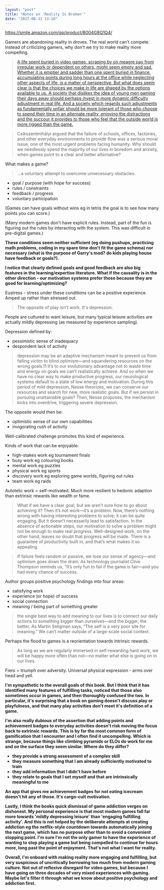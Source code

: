 ```yaml
---
layout: "post"
title: "Notes on 'Reality Is Broken'"
date: "2017-08-31 13:10"
---
```


<https://smile.amazon.com/gp/product/B004G8Q1Q4/>

Gamers are abandoning reality in droves. The real world can't compete. Instead of criticizing gamers, why don't we try to make reality more compelling.

> [A life spent buried in video games, scraping by on meagre pay from irregular work or dependent on others, might seem empty and sad. Whether it is emptier and sadder than one spent buried in finance, accumulating points during long hours at the office while neglecting other aspects of life, is a matter of perspective. But what does seem clear is that the choices we make in life are shaped by the options available to us. A society that dislikes the idea of young men gaming their days away should perhaps invest in more dynamic difficulty adjustment in real life. And a society which regards such adjustments as fundamentally unfair should be more tolerant of those who choose to spend their time in an alternate reality, enjoying the distractions and the succour it provides to those who feel that the outside world is more rigged than the game.](https://www.1843magazine.com/features/escape-to-another-world)

> Csíkszentmihályi argued that the failure of schools, offices, factories, and other everyday environments to provide flow was a serious moral issue, one of the most urgent problems facing humanity. Why should we needlessly spend the majority of our lives in boredom and anxiety, when games point to a clear and better alternative?

What makes a game?

> ...a voluntary attempt to overcome unnecessary obstacles.

* goal / purpose (with hope for success)
* rules / constraints
* feedback / progress
* voluntary participation

(Games can have goals without wins eg in tetris the goal is to see how many points you can score.)

(Many modern games don't have explicit rules. Instead, part of the fun is figuring out the rules by interacting with the system. This was difficult in pre-digital games.)

__These conditions seem neither sufficient (eg doing pushups, practicing math problems, coding in my spare time don't fit the game schema) nor necessary (what is the purpose of Garry's mod? do kids playing house have feedback or goals?).__

__I notice that clearly defined goals and good feedback are also big features in the learning/expertise literature. What if the causality is in the other direction - our motivation systems prefer those because they are good for learning/optimizing?__

Eustress - stress under these conditions can be a positive experience. Amped up rather than stressed out.

> The opposite of play isn't work. It's depression.

People are cultured to want leisure, but many typical leisure activities are actually mildly depressing (as measured by experience sampling).

Depression defined by:

* pessimistic sense of inadequacy
* despondent lack of activity

> depression may be an adaptive mechanism meant to prevent us from falling victim to blind optimism—and squandering resources on the wrong goals.11 It’s to our evolutionary advantage not to waste time and energy on goals we can’t realistically achieve. And so when we have no clear way to make productive progress, our neurological systems default to a state of low energy and motivation. During this period of mild depression, Nesse theorizes, we can conserve our resources and search for new, more realistic goals. But if we persist in pursuing unattainable goals? Then, Nesse proposes, the mechanism kicks into overdrive, triggering severe depression.

The opposite would then be:

* optimistic sense of our own capabilities
* invigorating rush of activity

Well-calibrated challenge promotes this kind of experience.

Kinds of work that can be enjoyable:

* high-stakes work eg tournament finals
* busy work eg colouring books
* mental work eg puzzles
* physical work eg sports
* discovery work eg exploring game worlds, figuring out rules
* team work eg raids

Autotelic work = self-motivated. Much more resilient to hedonic adaption than extrinsic rewards like wealth or fame.

> What if we have a clear goal, but we aren’t sure how to go about achieving it? Then it’s not work—it’s a problem. Now, there’s nothing wrong with having interesting problems to solve; it can be quite engaging. But it doesn’t necessarily lead to satisfaction. In the absence of actionable steps, our motivation to solve a problem might not be enough to make real progress. Well-designed work, on the other hand, leaves no doubt that progress will be made. There is a guarantee of productivity built in, and that’s what makes it so appealing.

> If failure feels random or passive, we lose our sense of agency—and optimism goes down the drain. As technology journalist Clive Thompson reminds us, “It’s only fun to fail if the game is fair—and you had every chance of success.

Author groups positive psychology findings into four areas:

* satisfying work
* experience (or hope) of success
* social connection
* meaning / being part of something greater

> the single best way to add meaning to our lives is to connect our daily actions to something bigger than ourselves—and the bigger, the better. As Martin Seligman says, “The self is a very poor site for meaning.” We can’t matter outside of a large-scale social context.

Perhaps the flood to games is a reorientation towards intrinsic rewards.

> As long as we are regularly immersed in self-rewarding hard work, we will be happy more often than not—no matter what else is going on in our lives.

Fiero = triumph over adversity. Universal physical expression - arms over head and yell.

__I'm sympathetic to the overall goals of this book. But I think that it has identified many features of fulfilling tasks, noticed that those also sometimes occur in games, and then thoroughly confused the two. In particular, it's surprising that a book on gaming doesn't discuss play or playfulness, and that many play activities don't meet it's definition of a game.__

__I'm also really dubious of the assertion that adding points and achievement badges to everyday activities doesn't risk moving the focus back to extrinsic rewards. This is by far the most common form of gamification that I encounter and I often find it uncompelling. Which is strange, because things like climbing pyramids or ELOs do work for me and on the surface they seem similar. Where do they differ?__

* __they provide a strong assessment of a complex skill__
* __they measure something that I am already sufficiently motivated to train__
* __they add information that I didn't have before__
* __they relate to goals that I set myself and that are intrinsically meaningful to me__

__An app that gives me achievement badges for not eating icecream doesn't hit any of those. It's cargo-cult motivation.__

__Lastly, I think the books quick dismissal of game addiction verges on dishonest. My personal experience is that most modern games fall far more towards 'mildly depressing leisure' than 'engaging fulfilling activity'. And this is not helped by the deliberate attempts at creating addiction eg the netflix-style countdown towards automatically joining the next game, which has no purpose other than to avoid a convenient stopping point. I'm sure I'm not the only gamer to have the experience of wanting to stop playing a game but being compelled to continue for hours more, long past the point of enjoyment. That's not what I want for reality.__

__Overall, I'm onboard with making reality more engaging and fulfilling, but very suspicious of uncritically borrowing too much from modern gaming culture. Not out of reflexive disregard for video games, but because I have going on three decades of very mixed experiences with gaming. Maybe let's filter it through what we know about positive psychology and addiction first.__